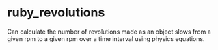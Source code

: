# ruby_revolutions
Can calculate the number of revolutions made as an object slows from a given rpm to a given rpm over a time interval using physics equations.

